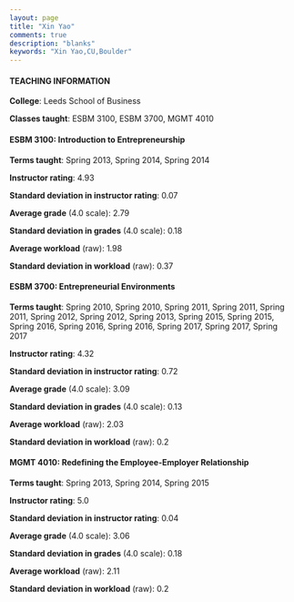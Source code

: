 ```yaml
---
layout: page
title: "Xin Yao" 
comments: true
description: "blanks"
keywords: "Xin Yao,CU,Boulder"
---
```

<head>
<script src="https://ajax.googleapis.com/ajax/libs/jquery/2.1.3/jquery.min.js"></script>
<script src="https://dl.dropboxusercontent.com/s/pc42nxpaw1ea4o9/highcharts.js?dl=0"></script>
<!-- <script src="../assets/js/highcharts.js"></script> -->
<style type="text/css">@font-face {
	font-family: "Bebas Neue";
	src: url(https://www.filehosting.org/file/details/544349/BebasNeue Regular.otf) format("opentype");
	}
	h1.Bebas { 
		font-family: "Bebas Neue", Verdana, Tahoma;
	}
</style>
</head>
	   
#### TEACHING INFORMATION

**College**: Leeds School of Business

**Classes taught**: ESBM 3100, ESBM 3700, MGMT 4010

#### ESBM 3100: Introduction to Entrepreneurship

**Terms taught**: Spring 2013, Spring 2014, Spring 2014

**Instructor rating**: 4.93

**Standard deviation in instructor rating**: 0.07

**Average grade** (4.0 scale): 2.79

**Standard deviation in grades** (4.0 scale): 0.18

**Average workload** (raw): 1.98

**Standard deviation in workload** (raw): 0.37

#### ESBM 3700: Entrepreneurial Environments

**Terms taught**: Spring 2010, Spring 2010, Spring 2011, Spring 2011, Spring 2011, Spring 2012, Spring 2012, Spring 2013, Spring 2015, Spring 2015, Spring 2016, Spring 2016, Spring 2016, Spring 2017, Spring 2017, Spring 2017

**Instructor rating**: 4.32

**Standard deviation in instructor rating**: 0.72

**Average grade** (4.0 scale): 3.09

**Standard deviation in grades** (4.0 scale): 0.13

**Average workload** (raw): 2.03

**Standard deviation in workload** (raw): 0.2

#### MGMT 4010: Redefining the Employee-Employer Relationship

**Terms taught**: Spring 2013, Spring 2014, Spring 2015

**Instructor rating**: 5.0

**Standard deviation in instructor rating**: 0.04

**Average grade** (4.0 scale): 3.06

**Standard deviation in grades** (4.0 scale): 0.18

**Average workload** (raw): 2.11

**Standard deviation in workload** (raw): 0.2


